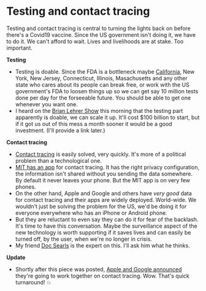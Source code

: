 # Testing and contact tracing
Testing and contact tracing is central to turning the lights back on before there's a Covid19 vaccine. Since the US government isn't doing it, we have to do it. We can't afford to wait. Lives and livelihoods are at stake. Too important.

<b>Testing</b>
* Testing is doable. Since the FDA is a bottleneck maybe <a href="https://www.bloomberg.com/opinion/articles/2020-04-09/california-declares-independence-from-trump-s-coronavirus-plans">California</a>, New York, New Jersey, Connecticut, Illinois, Masachusetts and any other state who cares about its people can break free, or work with the US government's FDA to loosen things up so we can get say 10 million tests done per day for the forseeable future. You should be able to get one whenever you want one.  
* I heard on the <a href="https://www.wnyc.org/shows/bl">Brian Lehrer Show</a> this morning that the testing part apparently is doable, we can scale it up. It'll cost $100 billion to start, but if it got us out of this mess a month sooner it would be a good investment. (I'll provide a link later.)

<b>Contact tracing</b> 
* <a href="https://www.npr.org/sections/health-shots/2020/04/10/831200054/cdc-director-very-aggressive-contact-tracing-needed-for-u-s-to-return-to-normal">Contact tracing</a> is easily solved, very quickly. It's more of a political problem than a technological one.
* <a href="https://privatekit.mit.edu/">MIT has an app</a> for contact tracing. It has the right privacy configuration, the information isn't shared without you sending the data somewhere. By default it never leaves your phone. But the MIT app is on very few phones. 
* On the other hand, Apple and Google and others have <i>very good</i> data for contact tracing and their apps are widely deployed. World-wide. We wouldn't just be solving the problem for the US, we'd be doing it for everyone everywhere who has an iPhone or Android phone. 
* But they are reluctant to even say they can do it for fear of the backlash. It's time to have this conversation. Maybe the surveillance aspect of the new technology is worth supporting if it saves lives and can easily be turned off, by the user, when we're no longer in crisis. 
* My friend <a href="https://en.wikipedia.org/wiki/Doc_Searls">Doc Searls</a> is the expert on this. I'll ask him what he thinks. 

<b>Update</b>
* Shortly after this piece was posted, <a href="https://blog.google/inside-google/company-announcements/apple-and-google-partner-covid-19-contact-tracing-technology">Apple and Google announced</a> they're going to work together on contact tracing. Wow. That's quick turnaround! :boom:

